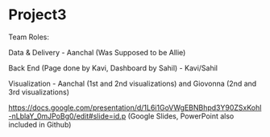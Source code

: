 # Project3

Team Roles:

Data & Delivery  - Aanchal (Was Supposed to be Allie)



Back End (Page done by Kavi, Dashboard by Sahil) - Kavi/Sahil



Visualization - Aanchal (1st and 2nd visualizations) and Giovonna (2nd and 3rd visualizations)



https://docs.google.com/presentation/d/1L6i1GoVWgEBNBhpd3Y90ZSxKohl-nLblaY_0mJPoBg0/edit#slide=id.p (Google Slides, PowerPoint also included in Github)
